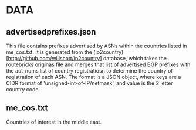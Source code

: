 DATA
====

advertisedprefixes.json
-----------------------

This file contains prefixes advertised by ASNs within the countries listed in me_cos.txt.
It is generated from the (ip2country)[http://github.com/willscott/ip2country] database,
which takes the routebricks originas file and merges that list of advertised BGP prefixes
with the aut-nums list of country registratiosn to determine the country of registration
of each ASN.
The format is a JSON object, where keys are a CIDR format of 'unsigned-int-of-IP/netmask',
and value is the 2 letter country code.

me_cos.txt
----------

Countries of interest in the middle east.
